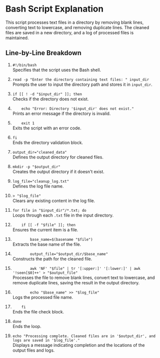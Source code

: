 # Bash Script Explanation

This script processes text files in a directory by removing blank lines, converting text to lowercase, and removing duplicate lines. The cleaned files are saved in a new directory, and a log of processed files is maintained.

## Line-by-Line Breakdown

1. `#!/bin/bash`  
   Specifies that the script uses the Bash shell.

2. `read -p "Enter the directory containing text files: " input_dir`  
   Prompts the user to input the directory path and stores it in `input_dir`.

3. `if [[ ! -d "$input_dir" ]]; then`  
   Checks if the directory does not exist.

4. `    echo "Error: Directory '$input_dir' does not exist."`  
   Prints an error message if the directory is invalid.

5. `    exit 1`  
   Exits the script with an error code.

6. `fi`  
   Ends the directory validation block.

7. `output_dir="cleaned_data"`  
   Defines the output directory for cleaned files.

8. `mkdir -p "$output_dir"`  
   Creates the output directory if it doesn't exist.

9. `log_file="cleanup_log.txt"`  
   Defines the log file name.

10. `> "$log_file"`  
    Clears any existing content in the log file.

11. `for file in "$input_dir"/*.txt; do`  
    Loops through each `.txt` file in the input directory.

12. `    if [[ -f "$file" ]]; then`  
    Ensures the current item is a file.

13. `        base_name=$(basename "$file")`  
    Extracts the base name of the file.

14. `        output_file="$output_dir/$base_name"`  
    Constructs the path for the cleaned file.

15. `        awk 'NF' "$file" | tr '[:upper:]' '[:lower:]' | awk '!seen[$0]++' > "$output_file"`  
    Processes the file to remove blank lines, convert text to lowercase, and remove duplicate lines, saving the result in the output directory.

16. `        echo "$base_name" >> "$log_file"`  
    Logs the processed file name.

17. `    fi`  
    Ends the file check block.

18. `done`  
    Ends the loop.

19. `echo "Processing complete. Cleaned files are in '$output_dir', and logs are saved in '$log_file'."`  
    Displays a message indicating completion and the locations of the output files and logs.

